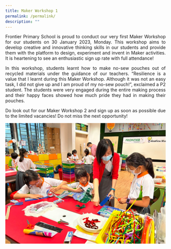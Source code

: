 ```yaml
---
title: Maker Workshop 1
permalink: /permalink/
description: ""
---
```

<p style="text-align:justify;">Frontier Primary School is proud to conduct our very first Maker Workshop for our students on 30 January 2023, Monday. This workshop aims to develop creative and innovative thinking skills in our students and provide them with the platform to design, experiment and invent in Maker activities. It is heartening to see an enthusiastic sign up rate with full attendance!

<p style="text-align:justify;">In this workshop, students learnt how to make no-sew pouches out of recycled materials under the guidance of our teachers. “Resilience is a value that I learnt during this Maker Workshop. Although it was not an easy task, I did not give up and I am proud of my no-sew pouch!”, exclaimed a P2 student. The students were very engaged during the entire making process and their happy faces showed how much pride they had in making their pouches.

<p style="text-align:justify;">Do look out for our Maker Workshop 2 and sign up as soon as possible due to the limited vacancies! Do not miss the next opportunity!

![](/images/Maker%20Workshop%201.jpeg)
